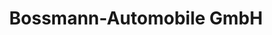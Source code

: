 ---
title: "Bossmann-Automobile GmbH"
url: /bad-wurzach/bossmann-automobile-gmbh/
shop: Autohaus
---